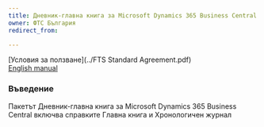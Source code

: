 ```yaml
---
title: Дневник-главна книга за Microsoft Dynamics 365 Business Central
owner: ФТС България
redirect_from:

---
```

[Условия за ползване](../FTS Standard Agreement.pdf)<br/>
[English manual](../en/index.html)  

### Въведение

Пакетът Дневник-главна книга за Microsoft Dynamics 365 Business Central включва справките Главна книга и Хронологичен журнал 

